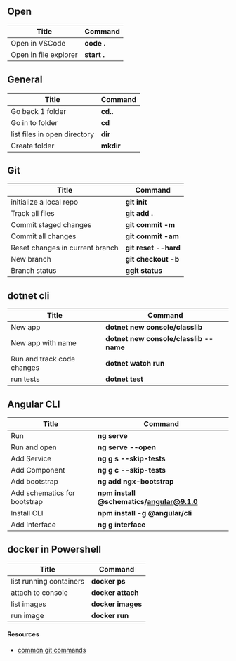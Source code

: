  ## Open
 | Title                 | Command     |
 | --------------------- | ----------- |
 | Open in VSCode        | **code .**  |
 | Open in file explorer | **start .** |

  ## General
 | Title                        | Command   |
 | ---------------------------- | --------- |
 | Go back 1 folder             | **cd..**  |
 | Go in to folder              | **cd**    |
 | list files in open directory | **dir**   |
 | Create folder                | **mkdir** |

## Git
 | Title                           | Command              |
 | ------------------------------- | -------------------- |
 | initialize a local repo         | **git init**         |
 | Track all files                 | **git add .**        |
 | Commit staged changes           | **git commit -m**    |
 | Commit all changes              | **git commit -am**   |
 | Reset changes in current branch | **git reset --hard** |
 | New branch                      | **git checkout -b**  |
 | Branch status                   | **ggit status**      |

 ## dotnet cli
 | Title                      | Command                                |
 | -------------------------- | -------------------------------------- |
 | New app                    | **dotnet new console/classlib**        |
 | New app with name          | **dotnet new console/classlib --name** |
 | Run and track code changes | **dotnet watch run**                   |
 | run tests                  | **dotnet test**                        |

 ## Angular CLI
 | Title                        | Command                                   |
 | ---------------------------- | ----------------------------------------- |
 | Run                          | **ng serve**                              |
 | Run and open                 | **ng serve --open**                       |
 | Add Service                  | **ng g s --skip-tests**                   |
 | Add Component                | **ng g c --skip-tests**                   |
 | Add bootstrap                | **ng add ngx-bootstrap**                  |
 | Add schematics for bootstrap | **npm install @schematics/angular@9.1.0** |
 | Install CLI                  | **npm install -g @angular/cli**           |
 | Add Interface                | **ng g interface**                        |


## docker in Powershell
| Title                   | Command           |
| ----------------------- | ----------------- |
| list running containers | **docker ps**     |
| attach to console       | **docker attach** |
| list images             | **docker images** |
| run image               | **docker run**    |

#### Resources
- [common git commands]( http://guides.beanstalkapp.com/version-control/common-git-commands.html)

